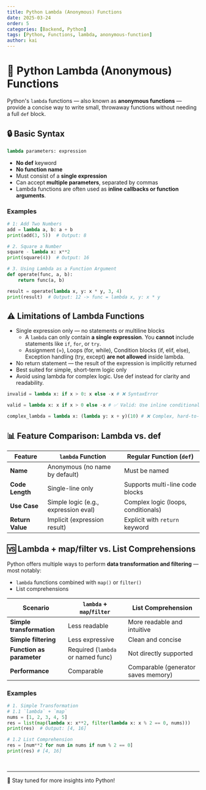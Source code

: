 ```yaml
---
title: Python Lambda (Anonymous) Functions
date: 2025-03-24
order: 5
categories: [Backend, Python]
tags: [Python, Functions, lambda, anonymous-function]
author: kai
---
```


# 🚀 Python Lambda (Anonymous) Functions
Python's `lambda` functions — also known as **anonymous functions** — provide a concise way to write small, throwaway functions without needing a full `def` block.

## 🔒 Basic Syntax
```python
lambda parameters: expression
```

- **No def** keyword
- **No function name**
- Must consist of a **single expression**
- Can accept **multiple parameters**, separated by commas
- Lambda functions are often used as **inline callbacks or function arguments**.

### Examples
```python
# 1: Add Two Numbers
add = lambda a, b: a + b
print(add(3, 5))  # Output: 8

# 2. Square a Number
square - lambda x: x**2
print(square(4))  # Output: 16

# 3. Using Lambda as a Function Argument
def operate(func, a, b):
    return func(a, b)

result = operate(lambda x, y: x * y, 3, 4)
print(result)  # Output: 12 -> func = lambda x, y: x * y
```

## ⚠️ Limitations of Lambda Functions
- Single expression only — no statements or multiline blocks
    - A `lambda` can only contain **a single expression**. You **cannot** include statements like `if`, `for`, or `try`.
    - Assignment (=), Loops (for, while), Condition blocks (if, elif, else), Exception handling (try, except)  **are not allowed** inside lambda.
- No return statement — the result of the expression is implicitly returned
- Best suited for simple, short-term logic only
- Avoid using lambda for complex logic. Use def instead for clarity and readability.

```python
invalid = lambda x: if x > 0: x else -x # ❌ SyntaxError

valid = lambda x: x if x > 0 else -x # ✅ Valid: Use inline conditional expressions

complex_lambda = lambda x: (lambda y: x + y)(10) # ❌ Complex, hard-to-read lambda
```


## 📊 Feature Comparison: Lambda vs. def

| Feature         | `lambda` Function                    | Regular Function (`def`)              |
|------------------|--------------------------------------|----------------------------------------|
| **Name**         | Anonymous (no name by default)       | Must be named                          |
| **Code Length**  | Single-line only                     | Supports multi-line code blocks        |
| **Use Case**     | Simple logic (e.g., expression eval) | Complex logic (loops, conditionals)    |
| **Return Value** | Implicit (expression result)         | Explicit with `return` keyword         |


## 🆚 Lambda + map/filter vs. List Comprehensions
Python offers multiple ways to perform **data transformation and filtering** — most notably:

- `lambda` functions combined with `map()` or `filter()`
- List comprehensions

| Scenario                       | `lambda` + `map`/`filter`         | List Comprehension                   |
|-------------------------------|-----------------------------------|--------------------------------------|
| **Simple transformation**     | Less readable                     | More readable and intuitive          |
| **Simple filtering**          | Less expressive                   | Clean and concise                    |
| **Function as parameter**     | Required (`lambda` or named func) | Not directly supported               |
| **Performance**               | Comparable                        | Comparable (generator saves memory)  |

### Examples
```python
# 1. Simple Transformation 
# 1.1 `lambda` + `map`
nums = [1, 2, 3, 4, 5]
res = list(map(lambda x: x**2, filter(lambda x: x % 2 == 0, nums)))
print(res)  # Output: [4, 16]

# 1.2 List Comprehension
res = [num**2 for num in nums if num % 2 == 0]
print(res) # [4, 16]
```




<br>


---

🚀 Stay tuned for more insights into Python!